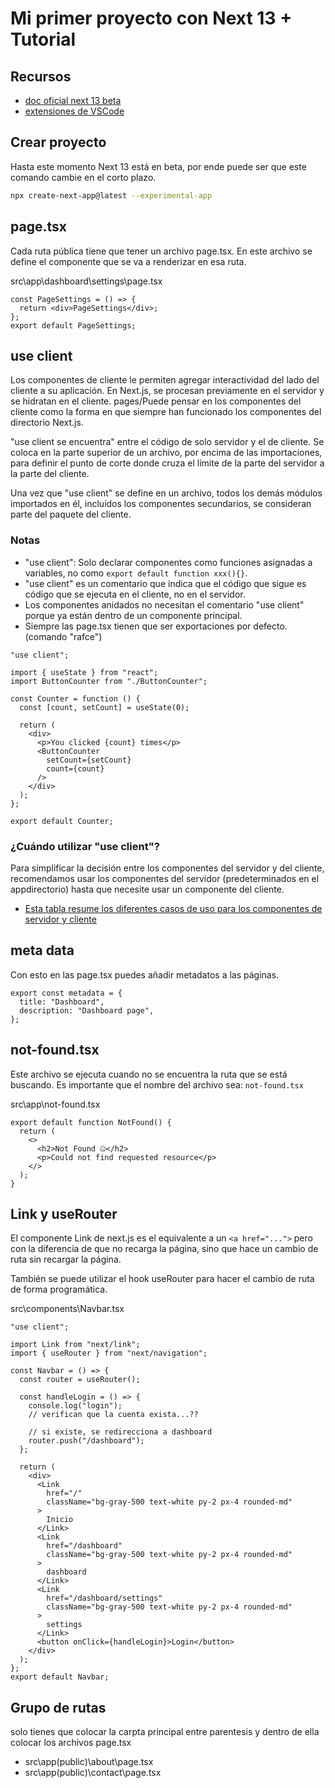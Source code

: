 # Mi primer proyecto con Next 13 + Tutorial

## Recursos

- [doc oficial next 13 beta](https://beta.nextjs.org/docs/getting-started)
- [extensiones de VSCode](https://bluuweb.dev/00-started/vscode.html)

## Crear proyecto

Hasta este momento Next 13 está en beta, por ende puede ser que este comando cambie en el corto plazo.

```bash
npx create-next-app@latest --experimental-app
```

## page.tsx

Cada ruta pública tiene que tener un archivo page.tsx. En este archivo se define el componente que se va a renderizar en esa ruta.

src\app\dashboard\settings\page.tsx

```tsx
const PageSettings = () => {
  return <div>PageSettings</div>;
};
export default PageSettings;
```

## use client

Los componentes de cliente le permiten agregar interactividad del lado del cliente a su aplicación. En Next.js, se procesan previamente en el servidor y se hidratan en el cliente. pages/Puede pensar en los componentes del cliente como la forma en que siempre han funcionado los componentes del directorio Next.js.

"use client se encuentra" entre el código de solo servidor y el de cliente. Se coloca en la parte superior de un archivo, por encima de las importaciones, para definir el punto de corte donde cruza el límite de la parte del servidor a la parte del cliente.

Una vez que "use client" se define en un archivo, todos los demás módulos importados en él, incluidos los componentes secundarios, se consideran parte del paquete del cliente.

### Notas

- "use client": Solo declarar componentes como funciones asignadas a variables, no como `export default function xxx(){}`.
- "use client" es un comentario que indica que el código que sigue es código que se ejecuta en el cliente, no en el servidor.
- Los componentes anidados no necesitan el comentario "use client" porque ya están dentro de un componente principal.
- Siempre las page.tsx tienen que ser exportaciones por defecto. (comando "rafce")

```tsx
"use client";

import { useState } from "react";
import ButtonCounter from "./ButtonCounter";

const Counter = function () {
  const [count, setCount] = useState(0);

  return (
    <div>
      <p>You clicked {count} times</p>
      <ButtonCounter
        setCount={setCount}
        count={count}
      />
    </div>
  );
};

export default Counter;
```

### ¿Cuándo utilizar "use client"?

Para simplificar la decisión entre los componentes del servidor y del cliente, recomendamos usar los componentes del servidor (predeterminados en el appdirectorio) hasta que necesite usar un componente del cliente.

- [Esta tabla resume los diferentes casos de uso para los componentes de servidor y cliente](https://beta.nextjs.org/docs/rendering/server-and-client-components#when-to-use-server-vs-client-components)

## meta data

Con esto en las page.tsx puedes añadir metadatos a las páginas.

```tsx
export const metadata = {
  title: "Dashboard",
  description: "Dashboard page",
};
```

## not-found.tsx

Este archivo se ejecuta cuando no se encuentra la ruta que se está buscando. Es importante que el nombre del archivo sea: `not-found.tsx`

src\app\not-found.tsx

```tsx
export default function NotFound() {
  return (
    <>
      <h2>Not Found 🤐</h2>
      <p>Could not find requested resource</p>
    </>
  );
}
```

## Link y useRouter

El componente Link de next.js es el equivalente a un `<a href="...">` pero con la diferencia de que no recarga la página, sino que hace un cambio de ruta sin recargar la página.

También se puede utilizar el hook useRouter para hacer el cambio de ruta de forma programática.

src\components\Navbar.tsx

```tsx
"use client";

import Link from "next/link";
import { useRouter } from "next/navigation";

const Navbar = () => {
  const router = useRouter();

  const handleLogin = () => {
    console.log("login");
    // verifican que la cuenta exista...??

    // si existe, se redirecciona a dashboard
    router.push("/dashboard");
  };

  return (
    <div>
      <Link
        href="/"
        className="bg-gray-500 text-white py-2 px-4 rounded-md"
      >
        Inicio
      </Link>
      <Link
        href="/dashboard"
        className="bg-gray-500 text-white py-2 px-4 rounded-md"
      >
        dashboard
      </Link>
      <Link
        href="/dashboard/settings"
        className="bg-gray-500 text-white py-2 px-4 rounded-md"
      >
        settings
      </Link>
      <button onClick={handleLogin}>Login</button>
    </div>
  );
};
export default Navbar;
```

## Grupo de rutas

solo tienes que colocar la carpta principal entre parentesis y dentro de ella colocar los archivos page.tsx

- src\app\(public)\about\page.tsx
- src\app\(public)\contact\page.tsx

